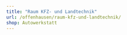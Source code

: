```yaml
---
title: "Raum KFZ- und Landtechnik"
url: /offenhausen/raum-kfz-und-landtechnik/
shop: Autowerkstatt
---
```

